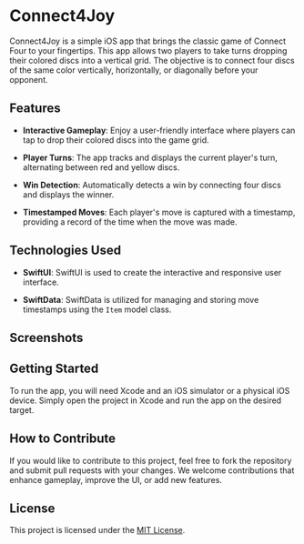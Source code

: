 # Connect4Joy

Connect4Joy is a simple iOS app that brings the classic game of Connect Four to your fingertips. This app allows two players to take turns dropping their colored discs into a vertical grid. The objective is to connect four discs of the same color vertically, horizontally, or diagonally before your opponent.

## Features

- **Interactive Gameplay**: Enjoy a user-friendly interface where players can tap to drop their colored discs into the game grid.
  
- **Player Turns**: The app tracks and displays the current player's turn, alternating between red and yellow discs.
  
- **Win Detection**: Automatically detects a win by connecting four discs and displays the winner.

- **Timestamped Moves**: Each player's move is captured with a timestamp, providing a record of the time when the move was made.

## Technologies Used

- **SwiftUI**: SwiftUI is used to create the interactive and responsive user interface.
  
- **SwiftData**: SwiftData is utilized for managing and storing move timestamps using the `Item` model class.

## Screenshots



## Getting Started

To run the app, you will need Xcode and an iOS simulator or a physical iOS device. Simply open the project in Xcode and run the app on the desired target.

## How to Contribute

If you would like to contribute to this project, feel free to fork the repository and submit pull requests with your changes. We welcome contributions that enhance gameplay, improve the UI, or add new features.

## License

This project is licensed under the [MIT License](LICENSE).

